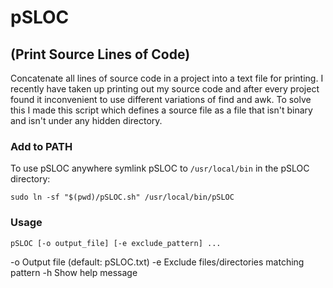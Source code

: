 # pSLOC
## (Print Source Lines of Code)

Concatenate all lines of source code in a project into a text file for printing. I recently have taken up printing out my source code and after every project found it inconvenient to use different variations of find and awk. To solve this I made this script which defines a source file as a file that isn't binary and isn't under any hidden directory.

### Add to PATH

To use pSLOC anywhere symlink pSLOC to `/usr/local/bin` in the pSLOC directory:

`sudo ln -sf "$(pwd)/pSLOC.sh" /usr/local/bin/pSLOC`

### Usage

`pSLOC [-o output_file] [-e exclude_pattern] ...`

-o   Output file (default: pSLOC.txt)
-e   Exclude files/directories matching pattern
-h   Show help message

